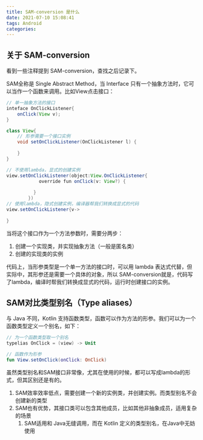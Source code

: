 ```yaml
---
title: SAM-conversion 是什么
date: 2021-07-10 15:08:41
tags: Android
categories:
---
```



## 关于 SAM-conversion

看到一些注释提到 SAM-conversion，查找之后记录下。



SAM全称是 Single Abstract Method，当 Interface 只有一个抽象方法时，它可以当作一个函数来调用。比如View点击接口：

```java
// 单一抽象方法的接口
inteface OnClickListener{
    onClick(View v);
}

class View{
    // 形参需要一个接口实例
    void setOnClickListener(OnClickListener l) {
        
    }
}

// 不使用lambda，显式的创建实例
view.setOnClickListener(object:View.OnClickListener{
       		override fun onClick(v: View?) {
                
          }
        })
// 使用lambda，隐式创建实例，编译器帮我们转换成显式的代码
view.setOnClickListener{v->
    
}

```

当将这个接口作为一个方法参数时，需要分两步：

1. 创建一个实现类，并实现抽象方法（一般是匿名类）
2. 创建的实现类的实例

代码上，当形参类型是一个单一方法的接口时，可以用 lambda 表达式代替，但实际中，其形参还是需要一个具体的对象，所以 SAM-conversion就是，代码写了lambda，编译时帮我们转换成显式的代码，运行时创建接口的实例。



##  SAM对比类型别名（Type aliases）

与 Java 不同，Kotlin 支持函数类型，函数可以作为方法的形参。我们可以为一个函数类型定义一个别名，如下：

```kotlin
// 为一个函数类型取一个别名
typelias OnClick = (view) -> Unit

// 函数作为形参
fun View.setOnClick(onClick: OnClick)

```

虽然类型别名和SAM接口非常像，尤其在使用的时候，都可以写成lambda的形式，但其区别还是有的。

1. SAM效率效率低点，需要创建一个新的实例类，并创建实例。而类型别名不会创建新的类型
2. SAM也有优势，其接口类可以包含其他成员，比如其他非抽象成员，适用复杂的场景
   1. SAM适用和 Java无缝调用，而在 Kotlin 定义的类型别名，在Java中无妨使用
